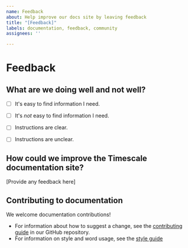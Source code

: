 ```yaml
---
name: Feedback
about: Help improve our docs site by leaving feedback
title: "[Feedback]"
labels: documentation, feedback, community
assignees: ''

---
```


# Feedback

## What are we doing well and not well?

- [ ] It's easy to find information I need.
- [ ] It's _not_ easy to find information I need.

- [ ] Instructions are clear.
- [ ] Instructions are unclear.

## How could we improve the Timescale documentation site?

[Provide any feedback here]

## Contributing to documentation

We welcome documentation contributions!

* For information about how to suggest a change, see the [contributing guide](https://github.com/timescale/docs/blob/latest/CONTRIBUTING.md) in our GitHub repository.
* For information on style and word usage, see the [style guide](https://docs.timescale.com/timescaledb/latest/contribute-to-docs)
